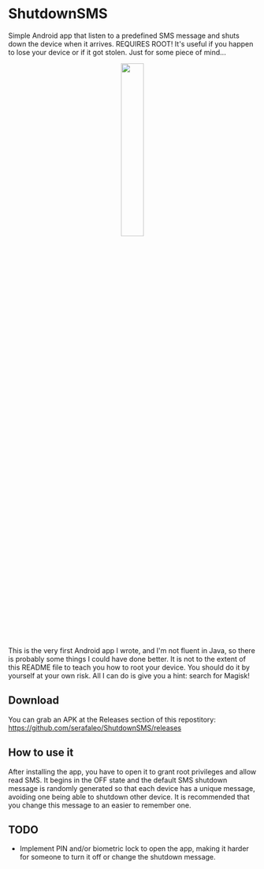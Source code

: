 # ShutdownSMS

Simple Android app that listen to a predefined SMS message and shuts down the device when it arrives. REQUIRES ROOT! It's useful if you happen to lose your device or if it got stolen. Just for some piece of mind...

<p align="center">
<img src="https://user-images.githubusercontent.com/122756045/214705689-2980767b-12e2-4e12-9892-0f96bef0c219.png" width=30% height=30%>
</p>

This is the very first Android app I wrote, and I'm not fluent in Java, so there is probably some things I could have done better. It is not to the extent of this README file to teach you how to root your device. You should do it by yourself at your own risk. All I can do is give you a hint: search for Magisk!

## Download
You can grab an APK at the Releases section of this repostitory: https://github.com/serafaleo/ShutdownSMS/releases

## How to use it
After installing the app, you have to open it to grant root privileges and allow read SMS. It begins in the OFF state and the default SMS shutdown message is randomly generated so that each device has a unique message, avoiding one being able to shutdown other device. It is recommended that you change this message to an easier to remember one.

## TODO
- Implement PIN and/or biometric lock to open the app, making it harder for someone to turn it off or change the shutdown message.
